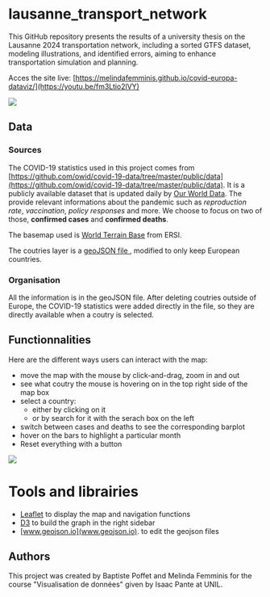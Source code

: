 # lausanne_transport_network

This GitHub repository presents the results of a university thesis on the Lausanne 2024 transportation network, including a sorted GTFS dataset, modeling illustrations, and identified errors, aiming to enhance transportation simulation and planning.






Acces the site live: [https://melindafemminis.github.io/covid-europa-dataviz/](https://youtu.be/fm3Ltio2lVY)

![](img/project_1.png)

## Data 

### Sources

The COVID-19 statistics used in this project comes from [https://github.com/owid/covid-19-data/tree/master/public/data](https://github.com/owid/covid-19-data/tree/master/public/data). It is a publicly available dataset that is updated daily by [Our World Data](https://ourworldindata.org/coronavirus). The provide relevant informations about the pandemic such as *reproduction rate*, *vaccination*, *policy responses* and more. We choose to focus on two of those, **confirmed cases** and **confirmed deaths**. 

The basemap used is [World Terrain Base](https://www.arcgis.com/home/item.html?id=c61ad8ab017d49e1a82f580ee1298931) from ERSI. 

The coutries layer is a [geoJSON file ](https://github.com/leakyMirror/map-of-europe), modified to only keep European countries. 

### Organisation 

All the information is in the geoJSON file. After deleting coutries outside of Europe, the COVID-19 statistics were added directly in the file, so they are directly available when a coutry is selected. 

## Functionnalities

Here are the different ways users can interact with the map: 

- move the map with the mouse by click-and-drag, zoom in and out
- see what coutry the mouse is hovering on in the top right side of the map box
- select a country:
	- either by clicking on it
	- or by search for it with the serach box on the left
- switch between cases and deaths to see the corresponding barplot
- hover on the bars to highlight a particular month
- Reset everything with a button

![](img/project_2.png)

# Tools and librairies

- [Leaflet](https://leafletjs.com) to display the map and navigation functions
- [D3](https://github.com/d3/d3) to build the graph in the right sidebar 
- [www.geojson.io](www.geojson.io). to edit the geojson files

## Authors 

This project was created by Baptiste Poffet and Melinda Femminis for the course "Visualisation de données" given by Isaac Pante at UNIL. 